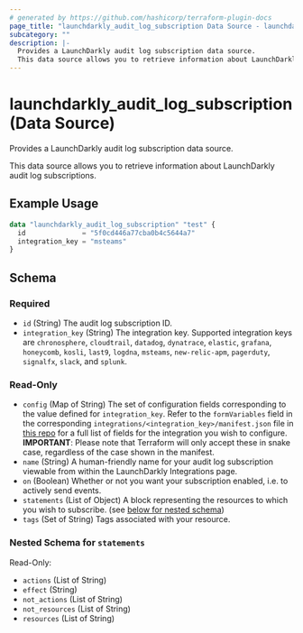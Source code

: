 ```yaml
---
# generated by https://github.com/hashicorp/terraform-plugin-docs
page_title: "launchdarkly_audit_log_subscription Data Source - launchdarkly"
subcategory: ""
description: |-
  Provides a LaunchDarkly audit log subscription data source.
  This data source allows you to retrieve information about LaunchDarkly audit log subscriptions.
---
```


# launchdarkly_audit_log_subscription (Data Source)

Provides a LaunchDarkly audit log subscription data source.

This data source allows you to retrieve information about LaunchDarkly audit log subscriptions.

## Example Usage

```terraform
data "launchdarkly_audit_log_subscription" "test" {
  id              = "5f0cd446a77cba0b4c5644a7"
  integration_key = "msteams"
}
```

<!-- schema generated by tfplugindocs -->
## Schema

### Required

- `id` (String) The audit log subscription ID.
- `integration_key` (String) The integration key. Supported integration keys are `chronosphere`, `cloudtrail`, `datadog`, `dynatrace`, `elastic`, `grafana`, `honeycomb`, `kosli`, `last9`, `logdna`, `msteams`, `new-relic-apm`, `pagerduty`, `signalfx`, `slack`, and `splunk`.

### Read-Only

- `config` (Map of String) The set of configuration fields corresponding to the value defined for `integration_key`. Refer to the `formVariables` field in the corresponding `integrations/<integration_key>/manifest.json` file in [this repo](https://github.com/launchdarkly/integration-framework/tree/master/integrations) for a full list of fields for the integration you wish to configure. **IMPORTANT**: Please note that Terraform will only accept these in snake case, regardless of the case shown in the manifest.
- `name` (String) A human-friendly name for your audit log subscription viewable from within the LaunchDarkly Integrations page.
- `on` (Boolean) Whether or not you want your subscription enabled, i.e. to actively send events.
- `statements` (List of Object) A block representing the resources to which you wish to subscribe. (see [below for nested schema](#nestedatt--statements))
- `tags` (Set of String) Tags associated with your resource.

<a id="nestedatt--statements"></a>
### Nested Schema for `statements`

Read-Only:

- `actions` (List of String)
- `effect` (String)
- `not_actions` (List of String)
- `not_resources` (List of String)
- `resources` (List of String)
